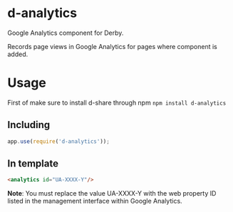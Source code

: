 d-analytics
========

Google Analytics component for Derby.

Records page views in Google Analytics for pages where component is added.

# Usage

First of make sure to install d-share through npm `npm install d-analytics`

## Including

```js
app.use(require('d-analytics'));
```

## In template

```html
<analytics id="UA-XXXX-Y"/>
```

<b>Note</b>: You must replace the value UA-XXXX-Y with the web property ID listed in the management interface within Google Analytics.